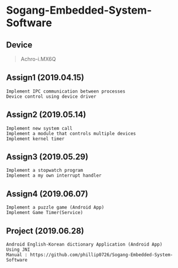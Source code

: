# Sogang-Embedded-System-Software

## Device
> Achro-i.MX6Q

## Assign1 (2019.04.15)
```
Implement IPC communication between processes
Device control using device driver
```
## Assign2 (2019.05.14)
```
Implement new system call
Implement a module that controls multiple devices
Implement kernel timer
```
## Assign3 (2019.05.29)
```
Implement a stopwatch program
Implement a my own interrupt handler
```

## Assign4 (2019.06.07)
```
Implement a puzzle game (Android App)
Implement Game Timer(Service)
```

## Project (2019.06.28)
```
Android English-Korean dictionary Application (Android App)
Using JNI
Manual : https://github.com/phillip0726/Sogang-Embedded-System-Software
```
